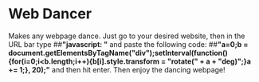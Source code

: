 # Web Dancer
Makes any webpage dance. Just go to your desired website, then in the URL bar type ##**"javascript: "** and paste the following code: ##**"a=0;b = document.getElementsByTagName("div");setInterval(function(){for(i=0;i<b.length;i++){b[i].style.transform = "rotate(" + a + "deg)";}a += 1;}, 20);"** and then hit enter. Then enjoy the dancing webpage!
